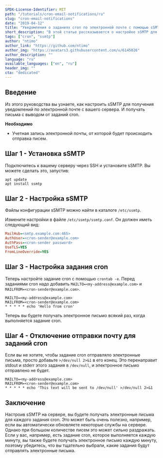 ```yaml
---
SPDX-License-Identifier: MIT
path: "/tutorials/cron-email-notifications/ru"
slug: "cron-email-notifications"
date: "2019-04-12"
title: "Уведомления о заданиях cron по электронной почте с помощью sSMTP"
short_description: "В этой статье рассказывается о настройке sSMTP для отправки уведомлений по электронной почте о выполнении заданий cron."
tags: ["cron", "ssmtp"]
author: "ntimo"
author_link: "https://github.com/ntimo"
author_img: "https://avatars3.githubusercontent.com/u/6145026"
author_description: ""
language: "ru"
available_languages: ["en", "ru"]
header_img: ""
cta: "dedicated"
---
```



## Введение

Из этого руководства вы узнаете, как настроить sSMTP для получения уведомлений по электронной почте с вашего сервера.
И получать письма с выводом от заданий cron.

**Необходимо**

* Учетная запись электронной почты, от которой будет происходить отправка писем.

## Шаг 1 - Установка sSMTP

Подключитесь к вашему серверу через SSH и установите sSMTP.
Вы можете сделать это, запустив:

```console
apt update
apt install ssmtp
```

## Шаг 2 - Настройка sSMTP

Файлы конфигурации sSMTP можно найти в каталоге `/etc/ssmtp`.

Измените настройки в файле `/etc/ssmtp/ssmtp.conf`.
Он должен иметь следующий вид:

```ini
MailHub=<smtp.example.com:465>
AuthUser=<cron-sender@example.com>
AuthPass=<cron-sender password>
UseTLS=YES
FromLineOverride=YES
```

## Шаг 3 - Настройка задания cron

Теперь настройте задание cron с помощью `crontab -e`.
Перед заданиями cron надо добавить `MAILTO=<my-address@example.com>` и `MAILFROM=<cron-sender@example.com>`.

```text
MAILTO=<my-address@example.com>
MAILFROM=<cron-sender@example.com>
* * * * * echo 'Hello from cron'
```

Теперь вы будете получать электронное письмо всякий раз, когда выполняется задание cron.

## Шаг 4 - Отключение отправки почту для заданий cron

Если вы не хотите, чтобы задание cron отправляло электронные письма, просто добавьте `>/dev/null 2>&1` в его конец.
Это перенаправит stdout и stderr этого задания в `/dev/null`, и электронное письмо отправлено не будет.

```text
MAILTO=<my-address@example.com>
MAILFROM=<cron-sender@example.com>
* * * * * echo 'This text will be sent to /dev/null' >/dev/null 2>&1
```

## Заключение

Настроив sSMTP на сервере, вы будете получать электронные письма для каждого задания cron.
Это может быть очень полезно, например, если вы автоматически обновляете некоторые службы на сервере.
Однако при большом количестве писем это может сильно раздражать.
Если у вас, например, есть задание cron, которое выполняется каждую минуту, вы также будете получать электронное письмо каждую минуту, поэтому убедитесь, что вы тщательно выбрали, какие задания будут отправлять электронные письма.
